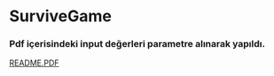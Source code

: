 # SurviveGame
### Pdf içerisindeki input değerleri parametre alınarak yapıldı.
[README.PDF](https://github.com/gundogduonur/SurviveGame/files/8341023/README.PDF)
